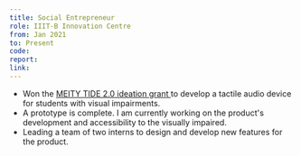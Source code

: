 ```yaml
---
title: Social Entrepreneur
role: IIIT-B Innovation Centre
from: Jan 2021
to: Present
code:
report:
link:
---
```

<ul>
<li>Won the <a href="https://www.iiitbic.org/tide/"> MEITY TIDE 2.0 ideation grant </a> to develop a tactile audio device for students with visual impairments.</li>
<li>A prototype is complete. I am currently working on the product's development and accessibility to the visually impaired.</li>
<li>Leading a team of two interns to design and develop new features for the product.</li>
</ul>